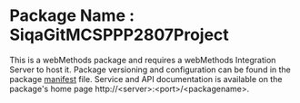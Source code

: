 # Package Name : SiqaGitMCSPPP2807Project
This is a webMethods package and requires a webMethods Integration Server to host it. Package versioning and configuration can be found in the package [manifest](./SiqaGitMCSPPP2807Project/manifest.v3) file. Service and API documentation is available on the package's home page http://&lt;server&gt;:&lt;port&gt;/&lt;packagename>.